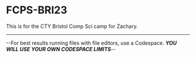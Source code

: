 # FCPS-BRI23
This is for the CTY Bristol Comp Sci camp for Zachary.

-------------------------------------------------------

--For best results running files with file editors, use a Codespace. ***YOU WILL USE YOUR OWN CODESPACE LIMITS***--